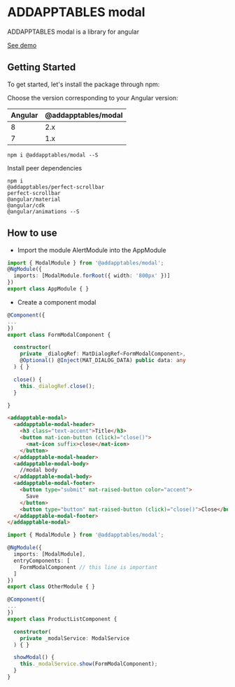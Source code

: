 # ADDAPPTABLES modal

ADDAPPTABLES modal is a library for angular

[See demo](http://addapptables.com/admin/ecommerce/products)

## Getting Started
To get started, let's install the package through npm:

Choose the version corresponding to your Angular version:

 Angular     | @addapptables/modal
 ----------- | -------------------
 8           | 2.x
 7           | 1.x

```
npm i @addapptables/modal --S
```

Install peer dependencies

```
npm i
@addapptables/perfect-scrollbar
perfect-scrollbar
@angular/material
@angular/cdk
@angular/animations --S
```

## How to use

- Import the module AlertModule into the AppModule

```typescript
import { ModalModule } from '@addapptables/modal';
@NgModule({
  imports: [ModalModule.forRoot({ width: '800px' })]
})
export class AppModule { }
```

- Create a component modal

```typescript
@Component({
...
})
export class FormModalComponent {

  constructor(
    private _dialogRef: MatDialogRef<FormModalComponent>,
    @Optional() @Inject(MAT_DIALOG_DATA) public data: any
  ) { }

  close() {
    this._dialogRef.close();
  }

}
```

```html
<addapptable-modal>
  <addapptable-modal-header>
    <h3 class="text-accent">Title</h3>
    <button mat-icon-button (click)="close()">
      <mat-icon suffix>close</mat-icon>
    </button>
  </addapptable-modal-header>
  <addapptable-modal-body>
    //modal body
  </addapptable-modal-body>
  <addapptable-modal-footer>
    <button type="submit" mat-raised-button color="accent">
      Save
    </button>
    <button type="button" mat-raised-button (click)="close()">Close</button>
  </addapptable-modal-footer>
</addapptable-modal>
```

```typescript
import { ModalModule } from '@addapptables/modal';

@NgModule({
  imports: [ModalModule],
  entryComponents: [
    FormModalComponent // this line is important
  ]
})
export class OtherModule { }
```

```typescript
@Component({
...
})
export class ProductListComponent {

  constructor(
    private _modalService: ModalService
  ) { }

  showModal() {
    this._modalService.show(FormModalComponent);
  }
}
```